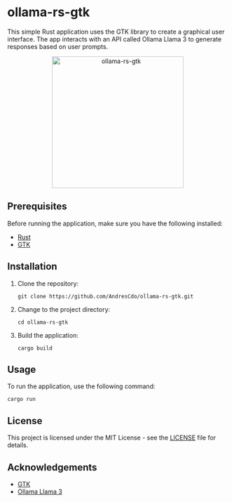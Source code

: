 
# ollama-rs-gtk

This simple Rust application uses the GTK library to create a graphical user interface. The app interacts with an API called Ollama Llama 3 to generate responses based on user prompts.
<p align="center">
  <img src="https://github.com/user-attachments/assets/b54daf9b-a98b-49c1-acd1-ee09fd69784e" alt="ollama-rs-gtk" width="300">
</p>


## Prerequisites

Before running the application, make sure you have the following installed:

- [Rust](https://www.rust-lang.org/tools/install)
- [GTK](https://www.gtk.org/docs/installations/)

## Installation

1. Clone the repository:

    ```shell
    git clone https://github.com/AndresCdo/ollama-rs-gtk.git
    ```

2. Change to the project directory:

    ```shell
    cd ollama-rs-gtk
    ```

3. Build the application:

    ```shell
    cargo build
    ```

## Usage

To run the application, use the following command:

```shell
cargo run
```

## License

This project is licensed under the MIT License - see the [LICENSE](LICENSE) file for details.

## Acknowledgements

- [GTK](https://www.gtk.org/)
- [Ollama Llama 3](https://ollamallama.com/)
